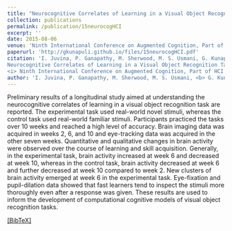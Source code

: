 ```yaml
---
title: "Neurocognitive Correlates of Learning in a Visual Object Recognition Task"
collection: publications
permalink: /publication/15neurocogHCI
excerpt: ''
date: 2015-08-06
venue: 'Ninth International Conference on Augmented Cognition, Part of HCI International (HCI''15), Los Angeles, CA'
paperurl: 'http://gkunapuli.github.io/files/15neurocogHCI.pdf'
citation: 'I. Juvina, P. Ganapathy, M. Sherwood, M. S. Usmani, G. Kunapuli, T. Tamminedi and N. Kashou. <b>
Neurocognitive Correlates of Learning in a Visual Object Recognition Task </b>.
<i> Ninth International Conference on Augmented Cognition, Part of HCI International </i> (HCI''15), Los Angeles, CA, August 2-7, 2015.'
author: 'I. Juvina, P. Ganapathy, M. Sherwood, M. S. Usmani, <b> G. Kunapuli</b>, T. Tamminedi and N. Kashou'
---
```


Preliminary results of a longitudinal study aimed at understanding the neurocognitive correlates of learning in a visual object recognition task are reported. The experimental task used real-world novel stimuli, whereas the control task used real-world familiar stimuli. Participants practiced the tasks over 10 weeks and reached a high level of accuracy. Brain imaging data was acquired in weeks 2, 6, and 10 and eye-tracking data was acquired in the other seven weeks. Quantitative and qualitative changes in brain activity were observed over the course of learning and skill acquisition. Generally, in the experimental task, brain activity increased at week 6 and decreased at week 10, whereas in the control task, brain activity decreased at week 6 and further decreased at week 10 compared to week 2. New clusters of brain activity emerged at week 6 in the experimental task. Eye-fixation and pupil-dilation data showed that fast learners tend to inspect the stimuli more thoroughly even after a response was given. These results are used to inform the development of computational cognitive models of visual object recognition tasks.

[[BibTeX]](http://gkunapuli.github.io/files/15neurocogHCI.bib)
